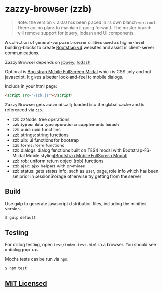 # zazzy-browser (zzb)

> Note: the version < 2.0.0 has been placed in its own branch `version1`. There are no plans to maintain it going forward. The master branch will remove support for jquery, lodash and UI components.

A collection of general-purpose browser utilities used as higher-level building-blocks to create [Bootstrap v4](http://getbootstrap.com/) websites and assist in client-server communications. 

Zazzy Browser depends on [jQuery](https://jquery.com/), [lodash](https://github.com/lodash/lodash)

Optional is [Bootstrap Mobile FullScreen Modal](https://github.com/keaukraine/bootstrap4-fs-modal) which is CSS only and not javascript. It gives a better look-and-feel to mobile dialogs.

Include in your html page:

```html
<script src="/zzb.js"></script>
```

Zazzy Browser gets automatically loaded into the global cache and is referenced via `zzb`.

* zzb.zzNode: tree operations
* zzb.types: data type operations: supplements lodash
* zzb.uuid: uuid functions
* zzb.strings: string functions
* zzb.uib: ui functions for bootsrap
* zzb.forms: form functions
* zzb.dialogs: dialog functions built on TBS4 modal with Bootstrap-FS-Modal Mobile styling[[Bootstrap Mobile FullScreen Modal](https://github.com/keaukraine/bootstrap4-fs-modal)]
* zzb.rob: uniform return object (rob) functions
* zzb.ajax: ajax helpers with promises
* zzb.status: gets status info, such as user, page, role info which has been set prior in sessionStorage otherwise try getting from the server

## Build

Use gulp to generate javascript distribution files, including the minified version.

```bash
$ gulp default
```

## Testing

For dialog testing, open `test/index-test.html` in a browser. You should see a dialog pop-up.

Mocha tests can be run via `npm`.

```bash
$ npm test
```

## [MIT Licensed](LICENSE)
